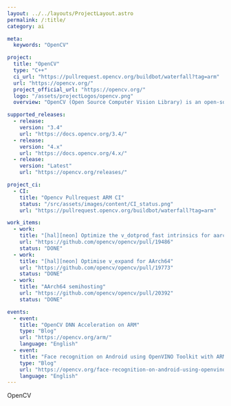 ```yaml
---
layout: ../../layouts/ProjectLayout.astro
permalink: /:title/
category: ai

meta:
  keywords: "OpenCV"

project:
  title: "OpenCV"
  type: "C++"
  ci_url: "https://pullrequest.opencv.org/buildbot/waterfall?tag=arm"
  url: "https://opencv.org/"
  project_official_url: "https://opencv.org/"
  logo: "/assets/projectLogos/opencv.png"
  overview: "OpenCV (Open Source Computer Vision Library) is an open-source library that includes several hundreds of computer vision algorithms."

supported_releases:
  - release:
    version: "3.4"
    url: "https://docs.opencv.org/3.4/"
  - release:
    version: "4.x"
    url: "https://docs.opencv.org/4.x/"
  - release:
    version: "Latest"
    url: "https://opencv.org/releases/"

project_ci:
  - CI:
    title: "Opencv Pullrequest ARM CI"
    status: "/src/assets/images/content/CI_status.png"
    url: "https://pullrequest.opencv.org/buildbot/waterfall?tag=arm"

work_items:
  - work:
    title: "[hal][neon] Optimize the v_dotprod_fast intrinsics for aarch64."
    url: "https://github.com/opencv/opencv/pull/19486"
    status: "DONE"
  - work:
    title: "[hal][neon] Optimise v_expand for AArch64"
    url: "https://github.com/opencv/opencv/pull/19773"
    status: "DONE"
  - work:
    title: "AArch64 semihosting"
    url: "https://github.com/opencv/opencv/pull/20392"
    status: "DONE"

events:
  - event:
    title: "OpenCV DNN Acceleration on ARM"
    type: "Blog"
    url: "https://opencv.org/arm/"
    language: "English"
  - event:
    title: "Face recognition on Android using OpenVINO Toolkit with ARM plugin"
    type: "Blog"
    url: "https://opencv.org/face-recognition-on-android-using-openvino-toolkit-with-arm-plugin/"
    language: "English"
---
```


<p>OpenCV</p>

